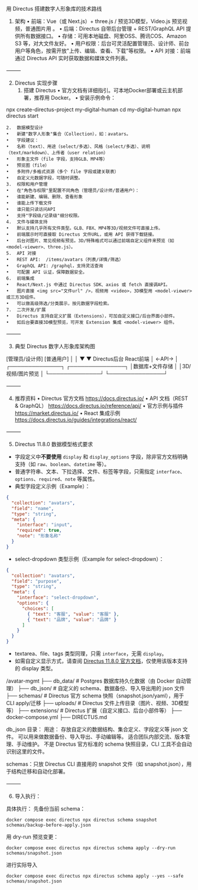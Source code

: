 用 Directus 搭建数字人形象库的技术路线

1. 架构
	•	前端：Vue（或 Next.js）+ three.js / <model-viewer> 预览3D模型，Video.js 预览视频，普通图片用 <img>。
	•	后端：Directus 自带后台管理 + REST/GraphQL API 提供所有数据接口。
	•	存储：可用本地磁盘、阿里OSS、腾讯COS、Amazon S3 等，对大文件友好。
	•	用户权限：后台可灵活配置管理员、设计师、前台用户等角色，按需开放"上传、编辑、查看、下载"等权限。
	•	API 对接：前端通过 Directus API 实时获取数据和媒体文件列表。

⸻

2. Directus 实现步骤
	1.	搭建 Directus
	•	官方文档有详细指引。可本地Docker部署或云主机部署，推荐用 Docker。
	•	安装示例命令：

npx create-directus-project my-digital-human
cd my-digital-human
npx directus start


	2.	数据模型设计
	•	新建"数字人形象"集合（Collection），如：avatars。
	•	字段建议：
	•	名称（text）、用途（select/多选）、风格（select/多选）、说明（text/markdown）、上传者（user relation）
	•	形象主文件（file 字段，支持GLB、MP4等）
	•	预览图（file）
	•	多附件/多格式资源（多个 file 字段或建关联表）
	•	自定义元数据字段，可随时调整。
	3.	权限和用户管理
	•	在"角色与权限"里配置不同角色（管理员/设计师/普通用户）：
	•	谁能新建、编辑、删除、查看形象
	•	谁能上传下载文件
	•	谁只能只读访问API
	•	支持"字段级/记录级"细分权限。
	4.	文件与媒体支持
	•	默认支持几乎所有文件类型。GLB、FBX、MP4等3D/视频文件可直接上传。
	•	前端展示时可直接取 Directus 文件URL，或用 API 获得下载链接。
	•	后台对图片、常见视频有预览。3D/特殊格式可以通过前端自定义组件来预览（如 <model-viewer>、three.js）。
	5.	API 对接
	•	REST API:  /items/avatars（列表/详情/筛选）
	•	GraphQL API: /graphql，支持灵活查询
	•	可配置 API 认证，保障数据安全。
	6.	前端集成
	•	React/Next.js 中通过 Directus SDK、axios 或 fetch 直接调API。
	•	图片直接 <img src="文件url" />，视频用 <video>，3D模型用 <model-viewer> 或三方3D组件。
	•	可以做高级筛选/分类展示，按元数据字段检索。
	7.	二次开发/扩展
	•	Directus 支持自定义扩展（Extensions），可加自定义接口/后台界面小部件。
	•	如后台要直接3D模型预览，可开发 Extension 集成 <model-viewer> 组件。

⸻

3. 典型 Directus 数字人形象库架构图

[管理员/设计师]        [普通用户]
      │                    │
      ▼                    ▼
   Directus后台         React前端
      │         ←API→       │
 ┌──────────────┐          ┌───────────────┐
 │数据库+文件存储 │          │3D/视频/图片预览 │
 └──────────────┘          └───────────────┘


⸻

4. 推荐资料
	•	Directus 官方文档
https://docs.directus.io/
	•	API 文档（REST & GraphQL）
https://docs.directus.io/reference/api/
	•	官方示例与插件
https://market.directus.io/
	•	React 集成示例
https://docs.directus.io/guides/integrations/react/


⸻

5. Directus 11.8.0 数据模型格式要求  

- 字段定义中**不要使用** `display` 和 `display_options` 字段，除非官方文档明确支持（如 `raw`、`boolean`、`datetime` 等）。
- 普通字符串、文本、下拉选择、文件、标签等字段，只需指定 `interface`、`options`、`required`、`note` 等属性。
- 典型字段定义示例（Example）：

```json
{
  "collection": "avatars",
  "field": "name",
  "type": "string",
  "meta": {
    "interface": "input",
    "required": true,
    "note": "形象名称"
  }
}
```

- select-dropdown 类型示例（Example for select-dropdown）：

```json
{
  "collection": "avatars",
  "field": "purpose",
  "type": "string",
  "meta": {
    "interface": "select-dropdown",
    "options": {
      "choices": [
        { "text": "客服", "value": "客服" },
        { "text": "品牌", "value": "品牌" }
      ]
    }
  }
}
```

- textarea、file、tags 类型同理，只需 `interface`，无需 `display`。
- 如需自定义显示方式，请查阅 [Directus 11.8.0 官方文档](https://docs.directus.io/reference/displays/)，仅使用该版本支持的 display 类型。

/avatar-mgmt
  ├── db_data/         # Postgres 数据库持久化数据（由 Docker 自动管理）
  ├── db_json/         # 自定义的 schema、数据备份、导入导出用的 json 文件
  ├── schemas/         # Directus 官方 schema 快照（snapshot.json/yaml），用于 CLI apply/迁移
  ├── uploads/         # Directus 文件上传目录（图片、视频、3D模型等）
  ├── extensions/      # Directus 扩展（自定义接口、后台小部件等）
  ├── docker-compose.yml
  ├── DIRECTUS.md



db_json 目录：
	用途：
	存放自定义的数据结构、集合定义、字段定义等 json 文件。
	可以用来做数据备份、导入导出、手动编辑等。
	适合团队内部交流、版本管理、手动维护。
	不是 Directus 官方标准的 schema 快照目录，CLI 工具不会自动识别这里的文件。


schemas：只放 Directus CLI 直接用的 snapshot 文件（如 snapshot.json），用于结构迁移和自动化部署。


⸻

6. 导入执行：


具体执行：
先备份当前 schema：
```
docker compose exec directus npx directus schema snapshot schemas/backup-before-apply.json
```

用 dry-run 预览变更：
```
docker compose exec directus npx directus schema apply --dry-run schemas/snapshot.json
```
进行实际导入
```
docker compose exec directus npx directus schema apply --yes --safe schemas/snapshot.json
```
